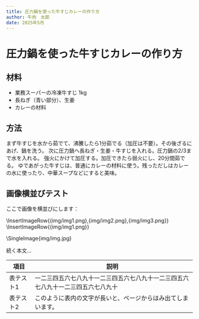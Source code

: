 ```yaml
---
title: 圧力鍋を使った牛すじカレーの作り方
author: 牛肉　太郎
date: 2025年5月
---
```


# 圧力鍋を使った牛すじカレーの作り方

## 材料

- 業務スーパーの冷凍牛すじ 1kg
- 長ねぎ（青い部分）、生姜
- カレーの材料

## 方法

まず牛すじを水から茹でて、沸騰したら1分茹でる（加圧は不要）。その後ざるにあげ、鍋を洗う。
次に圧力鍋へ長ねぎ・生姜・牛すじを入れる。圧力鍋の2/3まで水を入れる。
強火にかけて加圧する。加圧できたら弱火にし、20分間茹でる。
ゆであがった牛すじは、普通にカレーの材料に使う。残っただしはカレーの水に使ったり、中華スープなどにすると美味。

## 画像横並びテスト

ここで画像を横並びにします：

\InsertImageRow{{img/img1.png},{img/img2.png},{img/img3.png}}
\InsertImageRow{{img/img1.png}}

\SingleImage{img/img.jpg}

続く本文…  

| 項目      | 説明 |
|-----------|------------------------------------------------|
| 表テスト1 |一二三四五六七八九十一二三四五六七八九十一二三四五六七八九十一二三四五六七八九十|
| 表テスト2 |このように表内の文字が長いと、ページからはみ出てしまいます。|

